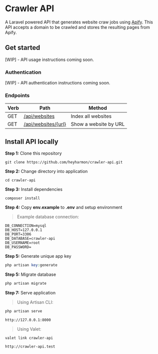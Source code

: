# Crawler API

A Laravel powered API that generates website craw jobs using [Apify](https://my.apify.com/). This API accepts a domain to be crawled and stores the resulting pages from Apify.


## Get started

[WIP] - API usage instructions coming soon.

### Authentication

[WIP] - API authentication instructions coming soon.

### Endpoints

| Verb | Path | Method |
|--|--|--|
| GET | [/api/websites]() | Index all websites |
| GET | [/api/websites/{url}]() | Show a website by URL |


## Install API locally

**Step 1:** Clone this repository

```
git clone https://github.com/heyharmon/crawler-api.git
```

**Step 2:** Change directory into application

```
cd crawler-api
```

**Step 3:** Install dependencies

```
composer install
```

**Step 4:** Copy **env.example** to **.env** and setup environment
> Example database connection:
```
DB_CONNECTION=mysql
DB_HOST=127.0.0.1
DB_PORT=3306
DB_DATABASE=crawler-api
DB_USERNAME=root
DB_PASSWORD=
```

**Step 5:** Generate unique app key

```php
php artisan key:generate
```

**Step 5:** Migrate database

```php
php artisan migrate
```

**Step 7:** Serve application

> Using Artisan CLI:
```php
php artisan serve
```
`http://127.0.0.1:8000`

> Using Valet:
```
valet link crawler-api
```
`http://crawler-api.test`
